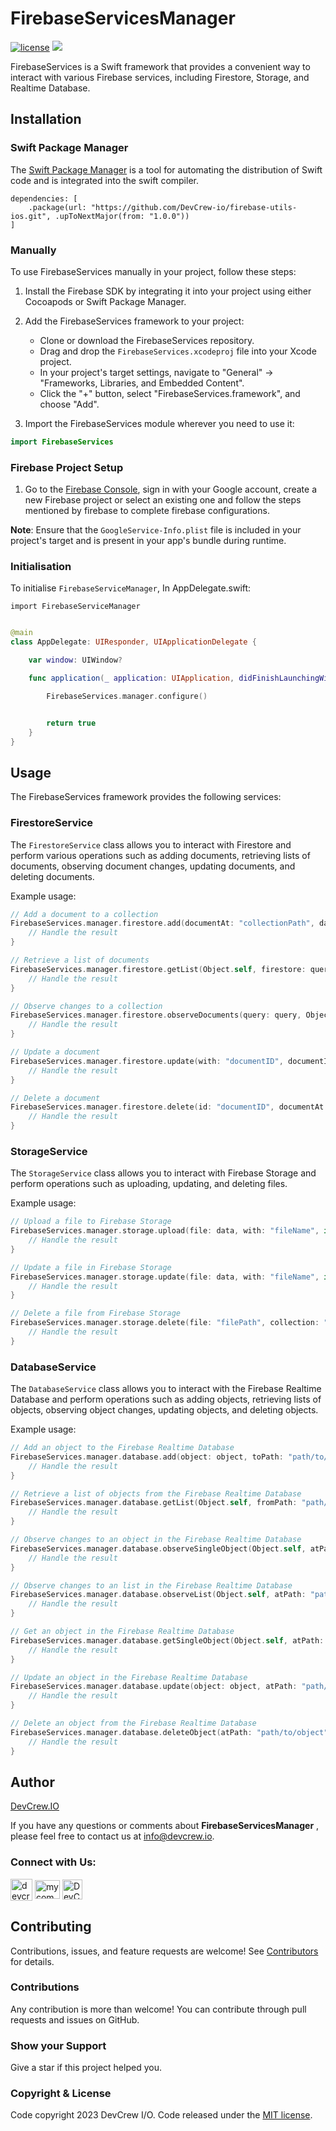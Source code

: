 # FirebaseServicesManager

[![license](https://img.shields.io/badge/license-MIT-green)](https://github.com/DevCrew-io/firebase-utils-ios/blob/main/LICENSE)
![](https://img.shields.io/badge/Code-Swift-informational?style=flat&logo=swift&color=FFA500)


FirebaseServices is a Swift framework that provides a convenient way to interact with various Firebase services, including Firestore, Storage, and Realtime Database.

## Installation

### Swift Package Manager
The [Swift Package Manager](https://www.swift.org/package-manager/) is a tool for automating the distribution of Swift code and is integrated into the swift compiler.

```
dependencies: [
    .package(url: "https://github.com/DevCrew-io/firebase-utils-ios.git", .upToNextMajor(from: "1.0.0"))
]
```

### Manually

To use FirebaseServices manually  in your project, follow these steps:

1. Install the Firebase SDK by integrating it into your project using either Cocoapods or Swift Package Manager.

2. Add the FirebaseServices framework to your project:
   - Clone or download the FirebaseServices repository.
   - Drag and drop the `FirebaseServices.xcodeproj` file into your Xcode project.
   - In your project's target settings, navigate to "General" -> "Frameworks, Libraries, and Embedded Content".
   - Click the "+" button, select "FirebaseServices.framework", and choose "Add".

3. Import the FirebaseServices module wherever you need to use it:
```swift
import FirebaseServices
```
### Firebase Project Setup

1. Go to the [Firebase Console](https://console.firebase.google.com/), sign in with your Google account, create a new Firebase project or select an existing one and follow the steps mentioned by firebase to complete firebase configurations.

**Note**: Ensure that the `GoogleService-Info.plist` file is included in your project's target and is present in your app's bundle during runtime.

### Initialisation
To initialise `FirebaseServiceManager`, In AppDelegate.swift:
 ```
 import FirebaseServiceManager
  ```
```swift

@main
class AppDelegate: UIResponder, UIApplicationDelegate {

    var window: UIWindow?

    func application(_ application: UIApplication, didFinishLaunchingWithOptions launchOptions: [UIApplication.LaunchOptionsKey: Any]?) -> Bool {

        FirebaseServices.manager.configure()


        return true
    }
}

```

## Usage

The FirebaseServices framework provides the following services:

### FirestoreService

The `FirestoreService` class allows you to interact with Firestore and perform various operations such as adding documents, retrieving lists of documents, observing document changes, updating documents, and deleting documents.

Example usage:

```swift
// Add a document to a collection
FirebaseServices.manager.firestore.add(documentAt: "collectionPath", dataDic: dataDic) { result in
    // Handle the result
}

// Retrieve a list of documents
FirebaseServices.manager.firestore.getList(Object.self, firestore: query) { result in
    // Handle the result
}

// Observe changes to a collection
FirebaseServices.manager.firestore.observeDocuments(query: query, Object.self) { result in
    // Handle the result
}

// Update a document
FirebaseServices.manager.firestore.update(with: "documentID", documentIn: "collectionPath", dataDic: dataDic) { result in
    // Handle the result
}

// Delete a document
FirebaseServices.manager.firestore.delete(id: "documentID", documentAt: "collectionPath") { result in
    // Handle the result
}
```

### StorageService

The `StorageService` class allows you to interact with Firebase Storage and perform operations such as uploading, updating, and deleting files.

Example usage:

```swift
// Upload a file to Firebase Storage
FirebaseServices.manager.storage.upload(file: data, with: "fileName", in: "folderPath") { result in
    // Handle the result
}

// Update a file in Firebase Storage
FirebaseServices.manager.storage.update(file: data, with: "fileName", in: "folderPath") { result in
    // Handle the result
}

// Delete a file from Firebase Storage
FirebaseServices.manager.storage.delete(file: "filePath", collection: "collectionPath") { result in
    // Handle the result
}
```

### DatabaseService

The `DatabaseService` class allows you to interact with the Firebase Realtime Database and perform operations such as adding objects, retrieving lists of objects, observing object changes, updating objects, and deleting objects.

Example usage:

```swift
// Add an object to the Firebase Realtime Database
FirebaseServices.manager.database.add(object: object, toPath: "path/to/object") { result in
    // Handle the result
}

// Retrieve a list of objects from the Firebase Realtime Database
FirebaseServices.manager.database.getList(Object.self, fromPath: "path/to/list") { result in
    // Handle the result
}

// Observe changes to an object in the Firebase Realtime Database
FirebaseServices.manager.database.observeSingleObject(Object.self, atPath: "path/to/object") { result in
    // Handle the result
}

// Observe changes to an list in the Firebase Realtime Database
FirebaseServices.manager.database.observeList(Object.self, atPath: "path/to/object") { result in
    // Handle the result
}

// Get an object in the Firebase Realtime Database
FirebaseServices.manager.database.getSingleObject(Object.self, atPath: "path/to/object") { result in
    // Handle the result
}

// Update an object in the Firebase Realtime Database
FirebaseServices.manager.database.update(object: object, atPath: "path/to/object") { result in
    // Handle the result
}

// Delete an object from the Firebase Realtime Database
FirebaseServices.manager.database.deleteObject(atPath: "path/to/object") { result in
    // Handle the result
}
```


## Author
[DevCrew.IO](https://devcrew.io/)

If you have any questions or comments about **FirebaseServicesManager** , please feel free to contact us at info@devcrew.io.

<h3 align="left">Connect with Us:</h3>
<p align="left">
<a href="https://devcrew.io" target="blank"><img align="center" src="https://devcrew.io/wp-content/uploads/2022/09/logo.svg" alt="devcrew.io" height="35" width="35" /></a>
<a href="https://www.linkedin.com/company/devcrew-io/mycompany/" target="blank"><img align="center" src="https://raw.githubusercontent.com/rahuldkjain/github-profile-readme-generator/master/src/images/icons/Social/linked-in-alt.svg" alt="mycompany" height="30" width="40" /></a>
<a href="https://github.com/DevCrew-io" target="blank"><img align="center" src="https://cdn-icons-png.flaticon.com/512/733/733553.png" alt="DevCrew-io" height="32" width="32" /></a>
</p>


## Contributing 
Contributions, issues, and feature requests are welcome! See [Contributors](https://github.com/DevCrew-io/firebase-utils-ios/graphs/contributors) for details.

### Contributions
Any contribution is more than welcome! You can contribute through pull requests and issues on GitHub.

### Show your Support
Give a star if this project helped you.

### Copyright & License
Code copyright 2023 DevCrew I/O. Code released under the [MIT license](https://github.com/DevCrew-io/firebase-utils-ios/blob/main/LICENSE).
